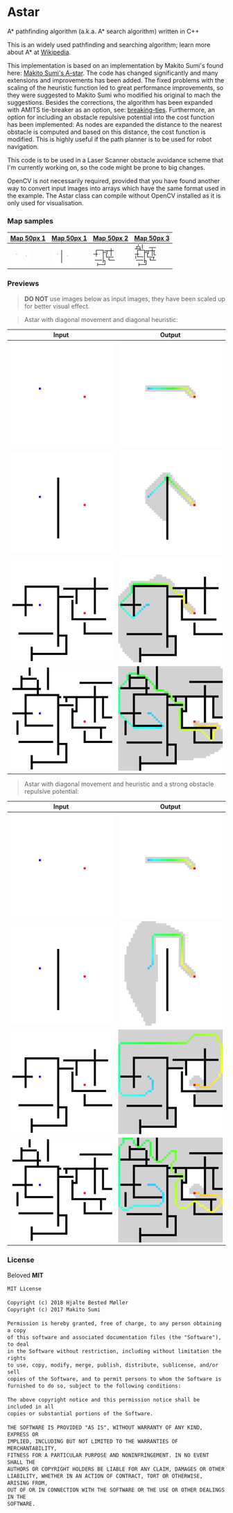 # Astar 
A* pathfinding algorithm (a.k.a. A* search algorithm) written in C++

This is an widely used pathfinding and searching algorithm; learn more about A* at [Wikipedia](https://en.wikipedia.org/wiki/A*_search_algorithm).

This implementation is based on an implementation by Makito Sumi's found here: [Makito Sumi's A-star](https://github.com/SumiMakito/A-star). The code has changed significantly and many extensions and improvements has been added. The fixed problems with the scaling of the heuristic function led to great performance improvements, so they were suggested to Makito Sumi who modified his original to mach the suggestions. Besides the corrections, the algorithm has been expanded with AMITS tie-breaker  as an option, see: [breaking-ties](http://theory.stanford.edu/~amitp/GameProgramming/Heuristics.html#breaking-ties). Furthermore, an option for including an obstacle repulsive potential into the cost function has been implemented: As nodes are expanded the distance to the nearest obstacle is computed and based on this distance, the cost function is modified. This is highly useful if the path planner is to be used for robot navigation.

This code is to be used in a Laser Scanner obstacle avoidance scheme that I'm currently working on, so the code might be prone to big changes.

OpenCV is not necessarily required, provided that you have found another way to convert input images into arrays which have the same format used in the example. The Astar class can compile without OpenCV installed as it is only used for visualisation.

### Map samples

[Map 50px 1](assets/Map50_0.bmp) | [Map 50px 1](assets/Map50_1.bmp) | [Map 50px 2](assets/Map50_2.bmp) | [Map 50px 3](assets/Map50_3.bmp)
------------ | ------------- | ------------- | ------------- 
![Map 50px 1](assets/Map50_0.bmp) | ![Map 50px 1](assets/Map50_1.bmp) | ![Map 50px 2](assets/Map50_2.bmp) | ![Map 50px 3](assets/Map50_3.bmp)

### Previews

> **DO NOT** use images below as input images, they have been scaled up for better visual effect. 

> Astar with diagonal movement and diagonal heuristic:

Input | Output
------------ | -------------
![Input](ReadMeFiles/Map50_0_Out.png) | ![Output](ReadMeFiles/Map50_0_Path.png)
![Input](ReadMeFiles/Map50_1_Out.png) | ![Output](ReadMeFiles/Map50_1_Path.png)
![Input](ReadMeFiles/Map50_2_Out.png) | ![Output](ReadMeFiles/Map50_2_Path.png)
![Input](ReadMeFiles/Map50_3_Out.png) | ![Output](ReadMeFiles/Map50_3_Path.png)

> Astar with diagonal movement and heuristic and a strong obstacle repulsive potential:

Input | Output
------------ | -------------
![Input](ReadMeFiles/Map50_0_Out.png) | ![Output](ReadMeFiles/Map50_0_Path_REP.png)
![Input](ReadMeFiles/Map50_1_Out.png) | ![Output](ReadMeFiles/Map50_1_Path_REP.png)
![Input](ReadMeFiles/Map50_2_Out.png) | ![Output](ReadMeFiles/Map50_2_Path_REP.png)
![Input](ReadMeFiles/Map50_3_Out.png) | ![Output](ReadMeFiles/Map50_3_Path_REP.png)


### License
Beloved **MIT**

```
MIT License

Copyright (c) 2018 Hjalte Bested Møller
Copyright (c) 2017 Makito Sumi

Permission is hereby granted, free of charge, to any person obtaining a copy
of this software and associated documentation files (the "Software"), to deal
in the Software without restriction, including without limitation the rights
to use, copy, modify, merge, publish, distribute, sublicense, and/or sell
copies of the Software, and to permit persons to whom the Software is
furnished to do so, subject to the following conditions:

The above copyright notice and this permission notice shall be included in all
copies or substantial portions of the Software.

THE SOFTWARE IS PROVIDED "AS IS", WITHOUT WARRANTY OF ANY KIND, EXPRESS OR
IMPLIED, INCLUDING BUT NOT LIMITED TO THE WARRANTIES OF MERCHANTABILITY,
FITNESS FOR A PARTICULAR PURPOSE AND NONINFRINGEMENT. IN NO EVENT SHALL THE
AUTHORS OR COPYRIGHT HOLDERS BE LIABLE FOR ANY CLAIM, DAMAGES OR OTHER
LIABILITY, WHETHER IN AN ACTION OF CONTRACT, TORT OR OTHERWISE, ARISING FROM,
OUT OF OR IN CONNECTION WITH THE SOFTWARE OR THE USE OR OTHER DEALINGS IN THE
SOFTWARE.
```